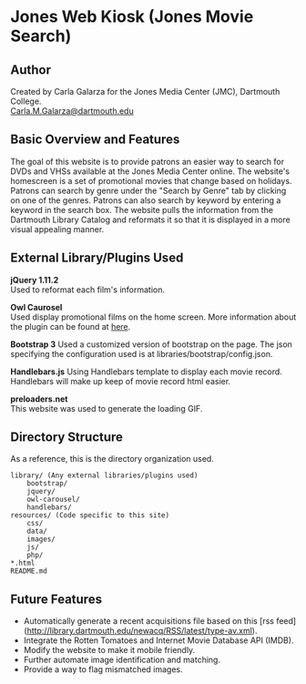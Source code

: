 Jones Web Kiosk (Jones Movie Search)
=====================================

Author
------
Created by Carla Galarza for the Jones Media Center (JMC), Dartmouth College.  
Carla.M.Galarza@dartmouth.edu

Basic Overview and Features
---------------------------
The goal of this website is to provide patrons an easier way to search for DVDs and VHSs available at the Jones Media Center online. The website's homescreen is a set of promotional movies that change based on holidays. Patrons can search by genre under the "Search by Genre" tab by clicking on one of the genres. Patrons can also search by keyword by entering a keyword in the search box. The website pulls the information from the Dartmouth Library Catalog and reformats it so that it is displayed in a more visual appealing manner.


External Library/Plugins Used
-----------------------------
**jQuery 1.11.2**  
Used to reformat each film's information.

**Owl Caurosel**  
Used display promotional films on the home screen. More information about the
plugin can be found at [here](http://www.owlgraphic.com/owlcarousel/).

**Bootstrap 3**
Used a customized version of bootstrap on the page. The json specifying
the configuration used is at libraries/bootstrap/config.json.

**Handlebars.js**
Using Handlebars template to display each movie record. Handlebars will make
up keep of movie record html easier.

**preloaders.net**  
This website was used to generate the loading GIF.


Directory Structure
-------------------
As a reference, this is the directory organization used.
```
library/ (Any external libraries/plugins used)
    bootstrap/
    jquery/
    owl-carousel/
    handlebars/
resources/ (Code specific to this site)
    css/
    data/
    images/
    js/
    php/
*.html
README.md
```

Future Features
---------------
* Automatically generate a recent acquisitions file based on this [rss feed] (http://library.dartmouth.edu/newacq/RSS/latest/type-av.xml).
* Integrate the Rotten Tomatoes and Internet Movie Database API (IMDB).
* Modify the website to make it mobile friendly.
* Further automate image identification and matching.
* Provide a way to flag mismatched images.
